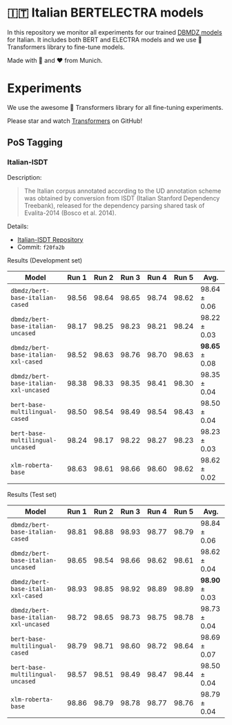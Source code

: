 # 🇮🇹 Italian BERTELECTRA models

In this repository we monitor all experiments for our trained [DBMDZ models](https://github.com/dbmdz/berts)
for Italian. It includes both BERT and ELECTRA models and we use 🤗 Transformers library to fine-tune models.

Made with 🤗 and ❤️ from Munich.

# Experiments

We use the awesome 🤗 Transformers library for all fine-tuning experiments.

Please star and watch [Transformers](https://github.com/huggingface/transformers) on GitHub!

## PoS Tagging

### Italian-ISDT

Description:

> The Italian corpus annotated according to the UD annotation scheme was obtained by conversion
> from ISDT (Italian Stanford Dependency Treebank), released for the dependency parsing shared
> task of Evalita-2014 (Bosco et al. 2014).

Details:

* [Italian-ISDT Repository](https://github.com/UniversalDependencies/UD_Italian-ISDT)
* Commit: `f20fa2b`

Results (Development set)

| Model                                         | Run 1 | Run 2 | Run 3 | Run 4 | Run 5 | Avg.
| --------------------------------------------- | ----- | ----- | ----- | ----- | ----- | -------------- |
| `dbmdz/bert-base-italian-cased`               | 98.56 | 98.64 | 98.65 | 98.74 | 98.62 | 98.64 ± 0.06
| `dbmdz/bert-base-italian-uncased`             | 98.17 | 98.25 | 98.23 | 98.21 | 98.24 | 98.22 ± 0.03
| `dbmdz/bert-base-italian-xxl-cased`           | 98.52 | 98.63 | 98.76 | 98.70 | 98.63 | **98.65** ± 0.08
| `dbmdz/bert-base-italian-xxl-uncased`         | 98.38 | 98.33 | 98.35 | 98.41 | 98.30 | 98.35 ± 0.04
| `bert-base-multilingual-cased`                | 98.50 | 98.54 | 98.49 | 98.54 | 98.43 | 98.50 ± 0.04
| `bert-base-multilingual-uncased`              | 98.24 | 98.17 | 98.22 | 98.27 | 98.23 | 98.23 ± 0.03
| `xlm-roberta-base`                            | 98.63 | 98.61 | 98.66 | 98.60 | 98.62 | 98.62 ± 0.02

Results (Test set)

| Model                                         | Run 1 | Run 2 | Run 3 | Run 4 | Run 5 | Avg.
| --------------------------------------------- | ----- | ----- | ----- | ----- | ----- | --------------- |
| `dbmdz/bert-base-italian-cased`               | 98.81 | 98.88 | 98.93 | 98.77 | 98.79 | 98.84 ± 0.06
| `dbmdz/bert-base-italian-uncased`             | 98.65 | 98.54 | 98.66 | 98.62 | 98.61 | 98.62 ± 0.04
| `dbmdz/bert-base-italian-xxl-cased`           | 98.93 | 98.85 | 98.92 | 98.89 | 98.89 | **98.90** ± 0.03
| `dbmdz/bert-base-italian-xxl-uncased`         | 98.72 | 98.65 | 98.73 | 98.75 | 98.78 | 98.73 ± 0.04
| `bert-base-multilingual-cased`                | 98.79 | 98.71 | 98.60 | 98.72 | 98.64 | 98.69 ± 0.07
| `bert-base-multilingual-uncased`              | 98.57 | 98.51 | 98.49 | 98.47 | 98.44 | 98.50 ± 0.04
| `xlm-roberta-base`                            | 98.86 | 98.79 | 98.78 | 98.77 | 98.76 | 98.79 ± 0.04
